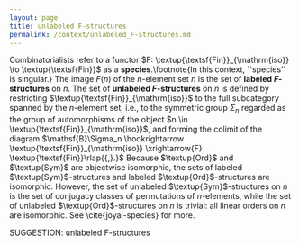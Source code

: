```yaml
---
layout: page
title: unlabeled F-structures
permalink: /context/unlabeled_F-structures.md
---
```

Combinatorialists refer to a functor $F: \textup{\textsf{Fin}}_{\mathrm{iso}} \to \textup{\textsf{Fin}}$ as a **species**.\footnote{In this context, ``species'' is singular.} The image $F(n)$ of the $n$-element set $n$ is the set of **labeled $F$-structures** on $n$. The set of **unlabeled $F$-structures** on $n$ is defined by restricting  $\textup{\textsf{Fin}}_{\mathrm{iso}}$ to the full subcategory spanned by the $n$-element set, i.e., to the symmetric group $\Sigma_n$ regarded as the group of automorphisms of the object $n \in \textup{\textsf{Fin}}_{\mathrm{iso}}$, and forming the colimit of the diagram $\mathsf{B}\Sigma_n \hookrightarrow \textup{\textsf{Fin}}_{\mathrm{iso}} \xrightarrow{F} \textup{\textsf{Fin}}\rlap{{,}.}$ Because $\textup{Ord}$ and $\textup{Sym}$ are objectwise isomorphic, the sets of labeled $\textup{Sym}$-structures and labeled $\textup{Ord}$-structures are isomorphic. However, the set of unlabeled $\textup{Sym}$-structures on $n$ is the set of conjugacy classes of permutations of $n$-elements, while the set of unlabeled $\textup{Ord}$-structures on $n$ is trivial: all linear orders on $n$ are isomorphic. See \cite{joyal-species} for more.


SUGGESTION: unlabeled F-structures